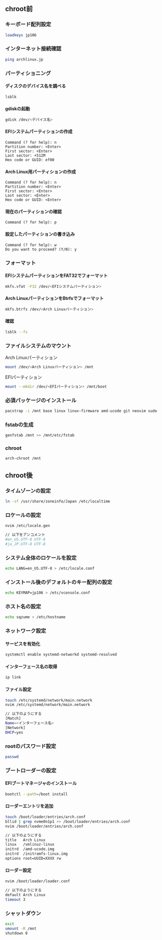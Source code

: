 ## chroot前
### キーボード配列設定
```zsh
loadkeys jp106
```
### インターネット接続確認
```zsh
ping archlinux.jp
```
### パーティショニング
#### ディスクのデバイス名を調べる
```zsh
lsblk
```

#### gdiskの起動
```zsh
gdisk /dev/<デバイス名>
```

#### EFIシステムパーティションの作成
```gdisk
Command (? for help): n
Partition number: <Enter>
First sector: <Enter>
Last sector: +512M
Hex code or GUID: ef00
```

#### Arch Linux用パーティションの作成
```gdisk
Command (? for help): n
Partition number: <Enter>
First sector: <Enter>
Last sector: <Enter>
Hex code or GUID: <Enter>
```

#### 現在のパーティションの確認
```gdisk
Command (? for help): p
```

#### 設定したパーティションの書き込み
```gdisk
Command (? for help): w
Do you want to proceed? (Y/N): y
```
### フォーマット
#### EFIシステムパーティションをFAT32でフォーマット
```zsh
mkfs.vfat -F32 /dev/<EFIシステムパーティション>
```
#### Arch LinuxパーティションをBtrfsでフォーマット
```zsh
mkfs.btrfs /dev/<Arch Linuxパーティション>
```
#### 確認
```zsh
lsblk --fs
```
### ファイルシステムのマウント
Arch Linuxパーティション
```zsh
mount /dev/<Arch Linuxパーティション> /mnt
```

EFIパーティション
```zsh
mount --mkdir /dev/<EFIパーティション> /mnt/boot
```
### 必須パッケージのインストール
```zsh
pacstrap -i /mnt base linux linux-firmware amd-ucode git neovim sudo
```
### fstabの生成
```zsh
genfstab /mnt >> /mnt/etc/fstab
```
### chroot
```zsh
arch-chroot /mnt
```
## chroot後
### タイムゾーンの設定
```zsh
ln -sf /usr/share/zoneinfo/Japan /etc/localtime
```
### ロケールの設定
```zsh
nvim /etc/locale.gen

// 以下をアンコメント
#en_US.UTF-8 UTF-8
#ja_JP.UTF-8 UTF-8
```
### システム全体のロケールを設定
```zsh
echo LANG=en_US.UTF-8 > /etc/locale.conf
```
### インストール後のデフォルトのキー配列の設定
```zsh
echo KEYMAP=jp106 > /etc/vconsole.conf
```
### ホスト名の設定
```zsh
echo sqzume > /etc/hostname
```
### ネットワーク設定
#### サービスを有効化
```zsh
systemctl enable systemd-networkd systemd-resolved
```
#### インターフェース名の取得
```zsh
ip link
```
#### ファイル設定
```zsh
touch /etc/systemd/network/main.network
nvim /etc/systemd/network/main.network

// 以下のようにする
[Match]
Name=<インターフェース名>
[Network]
DHCP=yes
```
### rootのパスワード設定
```zsh
passwd
```
### ブートローダーの設定
#### EFIブートマネージャのインストール
```zsh
bootctl --path=/boot install
```
#### ローダーエントリを追加
```zsh
touch /boot/loader/entries/arch.conf
bllid | grep nvme0n1p1 >> /boot/loader/entries/arch.conf
nvim /boot/loader/entries/arch.conf

// 以下のようにする
title   Arch Linux
linux   /vmlinuz-linux
initrd  /amd-ucode.img
initrd  /initramfs-linux.img
options root=UUID=XXXX rw
```
#### ローダー設定
```zsh
nvim /boot/loader/loader.conf

// 以下のようにする
default Arch Linux
timeout 3
```
### シャットダウン
```zsh
exit
umount -R /mnt
shutdown 0
```